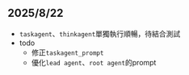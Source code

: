 ## 2025/8/22
-  `taskagent`、`thinkagent`單獨執行順暢，待結合測試
- todo
    - 修正`taskagent_prompt`
    - 優化`lead agent`、`root agent`的prompt